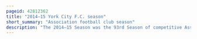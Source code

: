 ```yaml
---
pageid: 42812362
title: "2014–15 York City F.C. season"
short_summary: "Association football club season"
description: "The 2014–15 Season was the 93rd Season of competitive Association Football and 78th Season in the Football League played by York City Football Club, a professional Football Club based in York, North Yorkshire, England. Their seventh-place Finish in 201314 and Loss in the Play-Offs to fleetwood Town meant it was their third successive Season in League two. The Season ran from 1 July 2014 to 30 June 2015."
---
```

